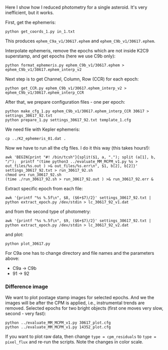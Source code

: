 Here I show how I reduced photometry for a single asteroid. It's very inefficient, but it works.

First, get the ephemeris:
```
python get_coords_1.py in_1.txt
```
This produces `ephem_C9a_v1/30617.ephem` and `ephem_C9b_v1/30617.ephem`.

Interpolate ephemeris, remove the epochs which are not inside K2C9 superstamp, and get epochs (here we use C9b  only):
```
python format_ephemeris.py ephem_C9b_v1/30617.ephem > ephem_C9b_v1/30617.ephem_interp_v2
```

Next step is to get Channel, Column, Row (CCR) for each epoch:
```
python get_CCR.py ephem_C9b_v1/30617.ephem_interp_v2 > ephem_C9b_v1/30617.ephem_interp_CCR
```

After that, we prepare configuration files - one per epoch:
```
python make_cfg_1.py ephem_C9b_v1/30617.ephem_interp_CCR 30617 > settings_30617_92.txt
python prepare_1.py settings_30617_92.txt template_1.cfg
```

We need file with Kepler ephemeris:
```
cp ../K2_ephemeris_01.dat .
```

Now we have to run all the cfg files. I do it this way (this takes hours!):

```
awk 'BEGIN{print "#! /bin/tcsh"}{split($1, a, "."); split (a[1], b, "/");  printf "(time python3 ../evaluate_MM_MCPM_v1.py %s > out_files/%s.out ) >& out_files/%s.err\n", $1, b[2], b[2]}' settings_30617_92.txt > run_30617_92.sh
chmod u+x run_30617_92.sh
(time ./run_30617_92.sh > run_30617_92.out ) >& run_30617_92.err &
```

Extract specific epoch from each file:
```
awk '{printf "%s %.5f\n", $8, ($6+$7)/2}' settings_30617_92.txt | python extract_epoch.py /dev/stdin > lc_30617_92_v1.dat
```
and from the second type of photometry:
```
awk '{printf "%s %.5f\n", $9, ($6+$7)/2}' settings_30617_92.txt | python extract_epoch.py /dev/stdin > lc_30617_92_v2.dat
```

and plot:
```
python plot_30617.py
```

For C9a one has to change directory and file names and the parameters above:
 - C9a -> C9b
 - 91 -> 92


### Difference image

We want to plot postage stamp images for selected epochs. And we the images will be after the CPM is applied, i.e., instrumental trends are removed. Selected epochs for two bright objects (first one moves very slow, second - very fast):

```
python ../evaluate_MM_MCPM_v1.py 30617_plot.cfg
python ../evaluate_MM_MCPM_v1.py 14352_plot.cfg
```

If you want to plot raw data, then change `type = cpm_residuals` to `type = pixel_flux` and re-run the scripts. Note the changes in color scale.

